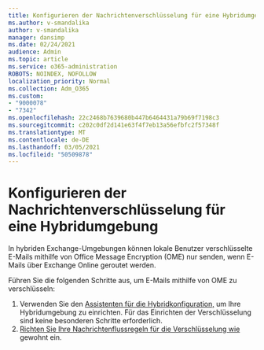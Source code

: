 ```yaml
---
title: Konfigurieren der Nachrichtenverschlüsselung für eine Hybridumgebung
ms.author: v-smandalika
author: v-smandalika
manager: dansimp
ms.date: 02/24/2021
audience: Admin
ms.topic: article
ms.service: o365-administration
ROBOTS: NOINDEX, NOFOLLOW
localization_priority: Normal
ms.collection: Adm_O365
ms.custom:
- "9000078"
- "7342"
ms.openlocfilehash: 22c2468b7639680b447b6464431a79b69f7198c3
ms.sourcegitcommit: c202c0df2d141e63f4f7eb13a56efbfc2f57348f
ms.translationtype: MT
ms.contentlocale: de-DE
ms.lasthandoff: 03/05/2021
ms.locfileid: "50509878"
---
```

# <a name="configure-message-encryption-for-a-hybrid-environment"></a>Konfigurieren der Nachrichtenverschlüsselung für eine Hybridumgebung

In hybriden Exchange-Umgebungen können lokale Benutzer verschlüsselte E-Mails mithilfe von Office Message Encryption (OME) nur senden, wenn E-Mails über Exchange Online geroutet werden.

Führen Sie die folgenden Schritte aus, um E-Mails mithilfe von OME zu verschlüsseln:

1. Verwenden Sie den [Assistenten für die Hybridkonfiguration,](https://docs.microsoft.com/Exchange/hybrid-configuration-wizard) um Ihre Hybridumgebung zu einrichten. Für das Einrichten der Verschlüsselung sind keine besonderen Schritte erforderlich.
2. [Richten Sie Ihre Nachrichtenflussregeln für die Verschlüsselung wie](https://docs.microsoft.com/microsoft-365/compliance/define-mail-flow-rules-to-encrypt-email) gewohnt ein.


